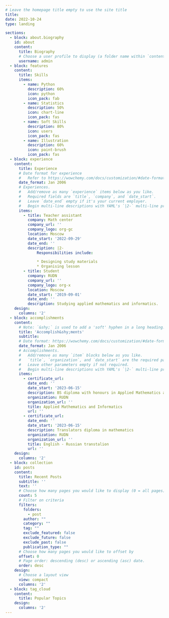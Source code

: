 ```yaml
---
# Leave the homepage title empty to use the site title
title:
date: 2022-10-24
type: landing

sections:
  - block: about.biography
    id: about
    content:
      title: Biography
      # Choose a user profile to display (a folder name within `content/authors/`)
      username: admin
  - block: features
    content:
      title: Skills
      items:
        - name: Python
          description: 60%
          icon: python
          icon_pack: fab
        - name: Statistics
          description: 50%
          icon: chart-line
          icon_pack: fas
        - name: Soft Skills
          description: 80%
          icon: users
          icon_pack: fas
        - name: Illustration
          description: 60%
          icon: paint-brush
          icon_pack: fas
  - block: experience
    content:
      title: Experience
      # Date format for experience
      #   Refer to https://wowchemy.com/docs/customization/#date-format
      date_format: Jan 2006
      # Experiences.
      #   Add/remove as many `experience` items below as you like.
      #   Required fields are `title`, `company`, and `date_start`.
      #   Leave `date_end` empty if it's your current employer.
      #   Begin multi-line descriptions with YAML's `|2-` multi-line prefix.
      items:
        - title: Teacher assistant
          company: Math center
          company_url: ''
          company_logo: org-gc
          location: Moscow
          date_start: '2022-09-29'
          date_end: ''
          description: |2-
              Responsibilities include:

              * Designing study materials
              * Organising lesson
        - title: Student
          company: RUDN
          company_url: ''
          company_logo: org-x
          location: Moscow
          date_start: '2019-09-01'
          date_end: ''
          description: Studying applied mathematics and informatics.
    design:
      columns: '2'
  - block: accomplishments
    content:
      # Note: `&shy;` is used to add a 'soft' hyphen in a long heading.
      title: 'Accomplish&shy;ments'
      subtitle:
      # Date format: https://wowchemy.com/docs/customization/#date-format
      date_format: Jan 2006
      # Accomplishments.
      #   Add/remove as many `item` blocks below as you like.
      #   `title`, `organization`, and `date_start` are the required parameters.
      #   Leave other parameters empty if not required.
      #   Begin multi-line descriptions with YAML's `|2-` multi-line prefix.
      items:
        - certificate_url: 
          date_end: ''
          date_start: '2023-06-15'
          description: BS diploma with honours in Applied Mathematics and Informatics
          organization: RUDN
          organization_url: ''
          title: Applied Mathematics and Informatics
          url: ''
        - certificate_url: 
          date_end: ''
          date_start: '2023-06-15'
          description: Translators diploma in mathematics
          organization: RUDN
          organization_url: ''
          title: English - Russian transtalion 
          url: ''
    design:
      columns: '2'
  - block: collection
    id: posts
    content:
      title: Recent Posts
      subtitle: ''
      text: ''
      # Choose how many pages you would like to display (0 = all pages)
      count: 5
      # Filter on criteria
      filters:
        folders:
          - post
        author: ""
        category: ""
        tag: ""
        exclude_featured: false
        exclude_future: false
        exclude_past: false
        publication_type: ""
      # Choose how many pages you would like to offset by
      offset: 0
      # Page order: descending (desc) or ascending (asc) date.
      order: desc
    design:
      # Choose a layout view
      view: compact
      columns: '2'
  - block: tag_cloud
    content:
      title: Popular Topics
    design:
      columns: '2'
---
```

